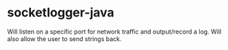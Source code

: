 socketlogger-java
=================

Will listen on a specific port for network traffic and output/record a log.  Will also allow the user to send strings back.
